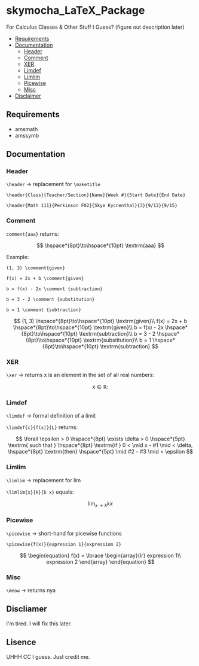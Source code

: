 # skymocha_LaTeX_Package

For Calculus Classes &amp; Other Stuff I Guess? (figure out description later)

- [Requirements](#requirements)
- [Documentation](#documentation)
  - [Header](#header)
  - [Comment](#comment)
  - [XER](#xer)
  - [Limdef](#limdef)
  - [Limlim](#limlim)
  - [Picewise](#picewise)
  - [Misc](#misc)
- [Disclaimer](#discliamers)

## Requirements

- amsmath
- amssymb

<!-- $\usepackage{amsmath}$
$\usepackage{amssymb}$ -->

## Documentation

### Header

`\header` $\to$ replacement for `\maketitle`

`\header{Class}{Teacher/Section}{Name}{Week #}{Start Date}{End Date}`

`\header{Math 111}{Perkinson F02}{Skye Kycnenthal}{3}{9/12}{9/15}`

### Comment

`comment{aaa}` returns:

$$
\hspace*{8pt}\to\hspace*{10pt} \textrm{aaa}
$$

Example:

`(1, 3) \comment{given}`

`f(x) = 2x + b \comment{given}`

`b = f(x) - 2x \comment {subtraction}`

`b = 3 - 2 \comment {substitution}`

`b = 1 \comment {subtraction}`

$$
(1, 3) \hspace*{8pt}\to\hspace*{10pt} \textrm{given}\\
f(x) = 2x + b \hspace*{8pt}\to\hspace*{10pt} \textrm{given}\\
b = f(x) - 2x \hspace*{8pt}\to\hspace*{10pt} \textrm{subtraction}\\
b = 3 - 2 \hspace*{8pt}\to\hspace*{10pt} \textrm{substitution}\\
b = 1 \hspace*{8pt}\to\hspace*{10pt} \textrm{subtraction}
$$

### XER

`\xer` $\to$ returns x is an element in the set of all real numbers:

$$
x \in \mathbb{R} :
$$

### Limdef

`\limdef` $\to$ formal definition of a limit

`\limdef{c}{f(x)}{L}` returns:

$$
\forall \epsilon > 0 \hspace*{8pt}
\exists \delta > 0 \hspace*{5pt} \textrm{  such that  }
\hspace*{8pt} \textrm{if  } 0 < \mid x - #1 \mid < \delta,
\hspace*{8pt} \textrm{then}
\hspace*{5pt} \mid #2 - #3 \mid < \epsilon
$$

### Limlim

`\limlim` $\to$ replacement for $\lim$

`\limlim{x}{k}{k x}` equals:

$$
\lim_{x \to k}{k x}
$$

### Picewise

`\picewise` $\to$ short-hand for picewise functions

`\picewise{f(x)}{expression 1}{expression 2}`

$$
\begin{equation}
    f(x) =
    \lbrace
    \begin{array}{lr}
        expression 1\\
        expression 2
    \end{array}
\end{equation}
$$

### Misc

`\meow` $\to$ returns nya

## Discliamer

I'm tired. I will fix this later.

## Lisence

UHHH CC I guess. Just credit me.
